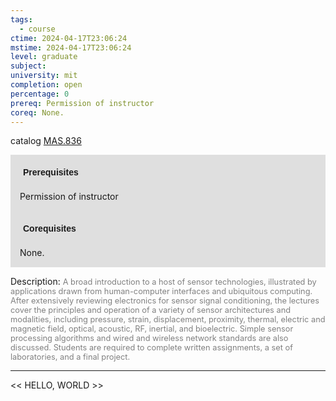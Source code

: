 ```yaml
---
tags:
  - course
ctime: 2024-04-17T23:06:24
mstime: 2024-04-17T23:06:24
level: graduate
subject: 
university: mit
completion: open
percentage: 0
prereq: Permission of instructor
coreq: None.
---
```


catalog [MAS.836](http://student.mit.edu/catalog/mMASa.html#MAS.836)

<span style="display: block; padding: 15px; background-color: rgb(100, 100, 100, 0.2);"><font id="m_prereq4100_0" style="display: block; font-family: Arial, sans-serif; font-weight: bold; padding: 5px">Prerequisites</font><br><span id="prereq4100_0">Permission of instructor</span></span>
<span style="display: block; padding: 15px; background-color: rgb(100, 100, 100, 0.2);"><font id="m_coreq4100_0" style="display: block; font-family: Arial, sans-serif; font-weight: bold; padding: 5px">Corequisites</font><br><span id="coreq4100_0">None.</span></span>

<font style="">Description:</font>
<font style="color: grey; font-size: 0.8rem;">A broad introduction to a host of sensor technologies, illustrated by applications drawn from human-computer interfaces and ubiquitous computing.  After extensively reviewing electronics for sensor signal conditioning, the lectures cover the principles and operation of a variety of sensor architectures and modalities, including pressure, strain, displacement, proximity, thermal, electric and magnetic field, optical, acoustic, RF, inertial, and bioelectric.  Simple sensor processing algorithms and wired and wireless network standards are also discussed. Students are required to complete written assignments, a set of laboratories, and a final project.</font>



---

<< HELLO, WORLD >>
